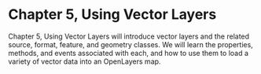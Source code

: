 # Chapter 5, Using Vector Layers

Chapter 5, Using Vector Layers will introduce vector layers and the related source, format, feature, and geometry classes. We will learn the properties, methods, and events associated with each, and how to use them to load a variety of vector data into an OpenLayers map.